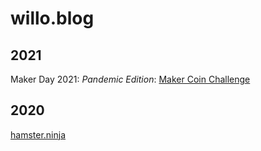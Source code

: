 # willo.blog
 
## 2021

Maker Day 2021: <em>Pandemic Edition</em>: [Maker Coin Challenge](https://maker.willo.blog)

## 2020 

[hamster.ninja](https://hamster.ninja)


